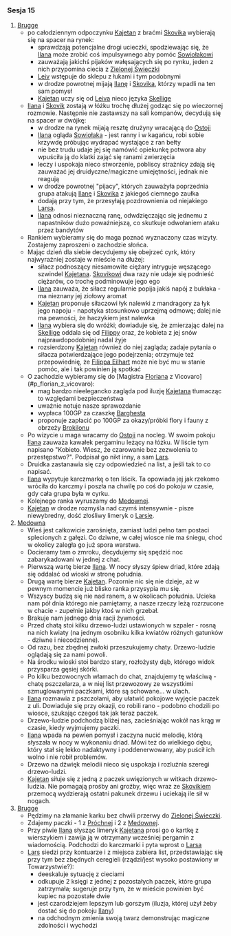### Sesja 15
1. [Brugge](#l_m_brugge)
    - po całodziennym odpoczynku [Kajetan](#g_kajetan) z braćmi [Skovika](#p_skovik) wybierają się na spacer na rynek:
        - sprawdzają potencjalne drogi ucieczki, spodziewając się, że [Ilana](#g_ilana) może zrobić coś impulsywnego aby pomóc [Sowiołakowi](#b_sowiolak)
        - zauważają jakichś pijaków wałęsających się po rynku, jeden z nich przypomina ciecia z [Zielonej Świeczki](#l_zielona_swieczka)
        - [Leiv](#p_leiv) wstępuje do sklepu z łukami i tym podobnymi
        - w drodze powrotnej mijają [Ilanę](#g_ilana) i [Skovika](#p_skovik), którzy wpadli na ten sam pomysł
        - [Kajetan](#g_kajetan) uczy się od [Leiva](#p_leiv) nieco języka [Skellige](#l_wyspy_skellige)
    - [Ilana](#g_ilana) i [Skovik](#p_skovik) zostają w łóżku trochę dłużej godząc się po wieczornej rozmowie. Następnie nie zastawszy na sali kompanów, decydują się na spacer w dwójkę:
        - w drodze na rynek mijają resztę drużyny wracającą do [Ostoji](#l_ostoja)
        - [Ilana](#g_ilana) ogląda [Sowiołaka](#b_sowiolak) - jest ranny i w kagańcu, robi sobie krzywdę próbując wydrapać wystające z ran bełty
        - nie bez trudu udaje jej się namówić opiekunkę potwora aby wpuściła ją do klatki zająć się ranami zwierzęcia
        - leczy i uspokaja nieco stworzenie, pobliscy strażnicy zdają się zauważać jej druidyczne/magiczne umiejętności, jednak nie reagują
        - w drodze powrotnej "pijacy", których zauważyła poprzednia grupa atakują [Ilanę](#g_ilana) i [Skovika](#p_skovik) z jakiegoś ciemnego zaułka 
        - dodają przy tym, że przesyłają pozdrownienia od niejakiego [Larsa](#p_lars).
        - [Ilana](#g_ilana) odnosi nieznaczną ranę, odwdzięczając się jednemu z napastników dużo poważniejszą, co skutkuje odwołaniem ataku przez bandytów
    - Rankiem wybieramy się do maga poznać wyznaczony czas wizyty. Zostajemy zaproszeni o zachodzie słońca.
    -  Mając dzień dla siebie decydujemy się obejrzeć cyrk, który najwyraźniej zostaje w mieście na dłużej:
        - siłacz podnoszący niesamowite ciężary intryguje węszącego szwindel [Kajetana](#g_kajetan). [Skovikowi](#p_skovik) dwa razy nie udaje się podnieść ciężarów, co trochę podminowuje jego ego
        - [Ilana](#g_ilana) zauważa, że siłacz regularnie popija jakiś napój z bukłaka - ma nieznany jej ziołowy aromat
        - [Kajetan](#g_kajetan) proponuje siłaczowi łyk nalewki z mandragory za łyk jego napoju - napotyka stosunkowo uprzejmą odmowę; dalej nie ma pewności, że haczykiem jest nalewka
        - [Ilana](#g_ilana) wybiera się do wróżki; dowiaduje się, że zmierzając dalej na [Skellige](#l_wyspy_skellige) oddala się od [Filippy](#p_filippa_eilhart) oraz, że kobieta z jej snów najprawdopodobniej nadal żyje
        - rozsierdzony [Kajetan](#g_kajetan) również do niej zagląda; zadaje pytania o siłacza potwierdzające jego podejrzenia; otrzymuje też przepowiednię, że [Filippa Eilhart](#p_filippa_eilhart) może nie być mu w stanie pomóc, ale i tak powinien ją spotkać
    - O zachodzie wybieramy się do [Magistra [Floriana](#p_florian_z_vicovaro) z Vicovaro](#p_florian_z_vicovaro):
        - mag bardzo nieelegancko zagląda pod iluzję [Kajetana](#g_kajetan) tłumacząc to względami bezpieczeństwa
        - uważnie notuje nasze sprawozdanie
        - wypłaca 100GP za czaszkę [Barghesta](#b_barghest)
        - proponuje zapłacić po 100GP za okazy/próbki flory i fauny z obrzeży [Brokilonu](#l_brokilon)
    - Po wizycie u maga wracamy do [Ostoji](#l_ostoja) na nocleg. W swoim pokoju [Ilana](#g_ilana) zauważa kawałek pergaminu leżący na łóżku. W liście tym napisano "Kobieto. Wiesz, że czarowanie bez zezwolenia to przestępstwo?". Podpisał go nikt inny, a sam [Lars](#p_lars). 
    - Druidka zastanawia się czy odpowiedzieć na list, a jeśli tak to co napisać.
    - [Ilana](#g_ilana) wypytuje karczmarkę o ten liścik. Ta opowiada jej jak rzekomo wróciła do karczmy i poszła na chwilę po coś do pokoju w czasie, gdy cała grupa była w cyrku.
    - Kolejnego ranka wyruszamy do [Medownej](#l_medowna). 
    - [Kajetan](#g_kajetan) w drodze rozmyśla nad czymś intensywnie - pisze niewybredny, dość złośliwy limeryk o [Larsie](#p_lars).
2. [Medowna](#l_medowna)
    - Wieś jest całkowicie zarośnięta, zamiast ludzi pełno tam postaci splecionych z gałęzi. Co dziwne, w całej wiosce nie ma śniegu, choć w okolicy zaległa go już spora warstwa.
    - Docieramy tam o zmroku, decydujemy się spędzić noc zabarykadowani w jednej z chat.
    - Pierwszą wartę bierze [Ilana](#g_ilana). W nocy słyszy śpiew driad, które zdają się oddalać od wioski w stronę południa.
    - Drugą wartę bierze [Kajetan](#g_kajetan). Pozornie nic się nie dzieje, aż w pewnym momencie już blisko ranka przysypia mu się.
    - Wszyscy budzą się nie nad ranem, a w okolicach południa. Ucieka nam pół dnia którego nie pamiętamy, a nasze rzeczy leżą rozrzucone w chacie - zupełnie jakby ktoś w nich grzebał. 
    - Brakuje nam jednego dnia racji żywności.
    - Przed chatą stoi kilku drzewo-ludzi ustawionych w szpaler - rosną na nich kwiaty (na jednym osobniku kilka kwiatów różnych gatunków - dziwne i niecodzienne).
    - Od razu, bez zbędnej zwłoki przeszukujemy chaty. Drzewo-ludzie oglądają się za nami powoli. 
    - Na środku wioski stoi bardzo stary, rozłożysty dąb, którego widok przysparza gęsiej skórki.
    - Po kilku bezowocnych włamach do chat, znajdujemy tę właściwą - chatę pszczelarza, a w niej list przewozowy ze wszystkimi szmuglowanymi paczkami, które są schowane... w ulach.
    - [Ilana](#g_ilana) rozmawia z pszczołami, aby ułatwić pokojowe wyjęcie paczek z uli. Dowiaduje się przy okazji, co robili rano - podobno chodzili po wiosce, szukając czegoś tak jak teraz paczek.
    - Drzewo-ludzie podchodzą bliżej nas, zacieśniając wokół nas krąg w czasie, kiedy wyjmujemy paczki. 
    - [Ilana](#g_ilana) wpada na pewien pomysł i zaczyna nucić melodię, którą słyszała w nocy w wykonaniu driad. Mówi też do wielkiego dębu, który stał się lekko nadaktywny i poddenerwowany, aby puścił ich wolno i nie robił problemów. 
    - Drzewo na dźwięk melodii nieco się uspokaja i rozluźnia szeregi drzewo-ludzi.
    - [Kajetan](#g_kajetan) siłuje się z jedną z paczek uwięzionych w witkach drzewo-ludzia. Nie pomagają prośby ani groźby, więc wraz ze [Skovikiem](#p_skovik) przemocą wydzierają ostatni pakunek drzewu i uciekają ile sił w nogach.
3. [Brugge](#l_m_brugge)
    - Pędzimy na złamanie karku bez chwili przerwy do [Zielonej Świeczki](#l_zielona_swieczka).
    - Zdajemy paczki - 1 z [Próchnej](#l_prochnowa) i 2 z [Medownej](#l_medowna).
    - Przy piwie [Ilana](#g_ilana) słysząc limeryk [Kajetana](#g_kajetan) prosi go o kartkę z wierszykiem i zawija ją w otrzymany wcześniej pergamin z wiadomością. Podchodzi do karczmarki i pyta wprost o [Larsa](#p_lars)
    - [Lars](#p_lars) siedzi przy kontuarze i z miejsca zabiera list, przedstawiając się przy tym bez zbędnych ceregieli (rządzi/jest wysoko postawiony w Towarzystwie?):
        - deeskaluje sytuację z cieciami
        - odkupuje 2 księgi z jednej z pozostałych paczek, które grupa zatrzymała; sugeruje przy tym, że w mieście powinien być kupiec na pozostałe dwie
        - jest czarodziejem lepszym lub gorszym (iluzja, której użył żeby dostać się do pokoju [Ilany](#g_ilana))
        - na odchodnym zmienia swoją twarz demonstrując magiczne zdolności i wychodzi
